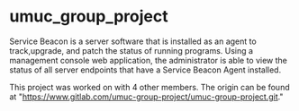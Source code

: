 # umuc_group_project

Service Beacon is a server software that is installed as an agent to track,upgrade, and patch the status of running programs. Using a management console web application, the administrator is able to view the status of all server endpoints that have a Service Beacon Agent installed.

This project was worked on with 4 other members. The origin can be found at "https://www.gitlab.com/umuc-group-project/umuc-group-project.git."
